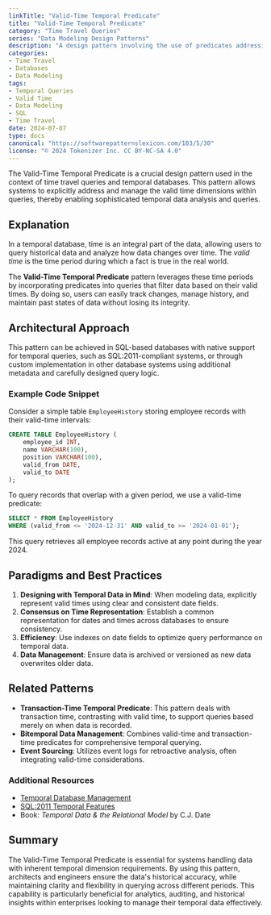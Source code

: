 ```yaml
---
linkTitle: "Valid-Time Temporal Predicate"
title: "Valid-Time Temporal Predicate"
category: "Time Travel Queries"
series: "Data Modeling Design Patterns"
description: "A design pattern involving the use of predicates addressing valid times in queries for time travel queries and temporal databases."
categories:
- Time Travel
- Databases
- Data Modeling
tags:
- Temporal Queries
- Valid Time
- Data Modeling
- SQL
- Time Travel
date: 2024-07-07
type: docs
canonical: "https://softwarepatternslexicon.com/103/5/30"
license: "© 2024 Tokenizer Inc. CC BY-NC-SA 4.0"
---
```



The Valid-Time Temporal Predicate is a crucial design pattern used in the context of time travel queries and temporal databases. This pattern allows systems to explicitly address and manage the valid time dimensions within queries, thereby enabling sophisticated temporal data analysis and queries.

## Explanation

In a temporal database, time is an integral part of the data, allowing users to query historical data and analyze how data changes over time. The *valid time* is the time period during which a fact is true in the real world.

The **Valid-Time Temporal Predicate** pattern leverages these time periods by incorporating predicates into queries that filter data based on their valid times. By doing so, users can easily track changes, manage history, and maintain past states of data without losing its integrity.

## Architectural Approach

This pattern can be achieved in SQL-based databases with native support for temporal queries, such as SQL:2011-compliant systems, or through custom implementation in other database systems using additional metadata and carefully designed query logic.

### Example Code Snippet

Consider a simple table `EmployeeHistory` storing employee records with their valid-time intervals:

```sql
CREATE TABLE EmployeeHistory (
    employee_id INT,
    name VARCHAR(100),
    position VARCHAR(100),
    valid_from DATE,
    valid_to DATE
);
```

To query records that overlap with a given period, we use a valid-time predicate:

```sql
SELECT * FROM EmployeeHistory
WHERE (valid_from <= '2024-12-31' AND valid_to >= '2024-01-01');
```

This query retrieves all employee records active at any point during the year 2024.

## Paradigms and Best Practices

1. **Designing with Temporal Data in Mind**: When modeling data, explicitly represent valid times using clear and consistent date fields.
2. **Consensus on Time Representation**: Establish a common representation for dates and times across databases to ensure consistency.
3. **Efficiency**: Use indexes on date fields to optimize query performance on temporal data.
4. **Data Management**: Ensure data is archived or versioned as new data overwrites older data.

## Related Patterns

- **Transaction-Time Temporal Predicate**: This pattern deals with transaction time, contrasting with valid time, to support queries based merely on when data is recorded.
- **Bitemporal Data Management**: Combines valid-time and transaction-time predicates for comprehensive temporal querying.
- **Event Sourcing**: Utilizes event logs for retroactive analysis, often integrating valid-time considerations.

### Additional Resources

- [Temporal Database Management](https://en.wikipedia.org/wiki/Temporal_database)
- [SQL:2011 Temporal Features](https://tc39.es/proposal-temporal/docs/iso8601-datetime-extended.html)
- Book: *Temporal Data & the Relational Model* by C.J. Date

## Summary

The Valid-Time Temporal Predicate is essential for systems handling data with inherent temporal dimension requirements. By using this pattern, architects and engineers ensure the data's historical accuracy, while maintaining clarity and flexibility in querying across different periods. This capability is particularly beneficial for analytics, auditing, and historical insights within enterprises looking to manage their temporal data effectively.
